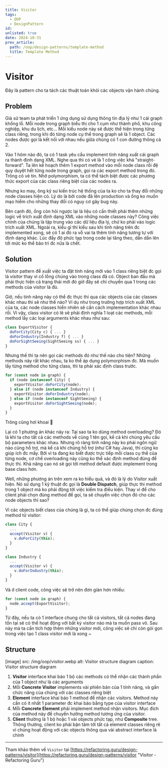 ```yaml
---
title: Visitor
tags:
  - OOP
  - DesignPattern
id:
unlisted: true
date: 2024-10-31
prev_article:
  path: /oop/design-patterns/template-method
  title: Template Method
---
```


# Visitor

Đây là pattern cho ta tách các thuật toán khỏi các objects vận hành chúng.

## Problem

Giả sử team ta phát triển 1 ứng dụng sử dụng thông tin địa lý như 1 cái graph khổng lồ. Mỗi node trong graph biểu thị cho 1 cụm như thành phố, khu công nghiệp, khu du lịch, etc... Mỗi kiểu node này sẽ được thể hiện trong từng class riêng, trong khi đó từng node cụ thể trong graph sẽ là 1 object. Các nodes được gọi là kết nối với nhau nếu giữa chúng có 1 con đường thông cả 2.

Vào 1 hôm nào đó, ta có 1 task yêu cầu implement tính năng xuất cái graph ra thành định dạng XML. Nghe qua thì có vẻ là 1 công việc khá "straight-forward". Ta lên kế hoạch thêm 1 export method vào mỗi node class rồi đệ quy duyệt hết từng node trong graph, gọi ra các export method trong đó. Trông có vẻ tín. Nhờ polymorphism, ta có thể tách biệt được các phương thức export của các class riêng biệt của các nodes ra.

Nhưng ko may, ông kỹ sư kiến trúc hệ thống của ta ko cho ta thay đổi những node classes hiện có. Lý do là bởi code đã lên production và ổng ko muốn mạo hiểm cho những thay đổi có nguy cơ gây bug này.

Bên cạnh đó, ổng còn hỏi ngược lại là liệu có cần thiết phải thêm những logic về trích xuất định dạng XML vào những node classes này? Công việc chính của chúng là tập trung vào các dữ liệu địa lý, chứ ko phải vào logic trích xuất XML. Ngoài ra, kiểu gì thì kiểu sau khi tính năng trên đc implemented xong, sẽ có 1 ai đó ra vỗ vai ta thêm tính năng tương tự với định dạng khác. Lúc đấy độ phức tạp trong code lại tăng theo, dần dần lên tới mức ko thể bảo trì đc nữa là chết.

## Solution

Visitor pattern đề xuất việc ta đặt tính năng mới vào 1 class riêng biệt đc gọi là _visitor_ thay vì cố lồng chúng vào trong class đã có. Object ban đầu mà phải thực hiện cả trạng thái mới đó giờ đây sẽ chỉ chuyền qua 1 trong các methods của visitor là đủ.

Giờ, nếu tính năng này có thể đc thực thi qua các objects của các classes khác nhau thì sẽ như thế nào? Ví dụ như trong trường hợp trích xuất XML của ta, các node classes hiển nhiên sẽ cần cách implementation khác nhau rồi. Vì vậy, class visitor có lẽ sẽ phải định nghĩa 1 loạt các methods, mỗi method lấy các loại arguments khác nhau như sau:

```ts
class ExportVisitor {
  doForCity(City c) { ... }
  doForIndustry(Industry f) { ... }
  doForSightSeeing(SightSeeing ss) { ... }
}
```

Nhưng thế thì ta nên gọi các methods đó như thế nào cho tiện? Những methods này rất khác nhau, ta ko thể áp dụng polymorphism đc. Mà muốn lấy từng method cho từng class, thì ta phải xác định class trước.

```ts
for (const node in graph) {
  if (node instanceof City) {
    exportVisitor.doForCity(node);
  } else if (node instanceof Industry) {
    exportVisitor.doForIndustry(node);
  } else if (node instanceof SightSeeing) {
    exportVisitor.doForSightSeeing(node);
  }
}
```

Trông cũng hơi khoai 🤔

Lại có 1 phương án khác nảy ra: Tại sao ta ko dùng method overloading? Đó là khi ta cho tất cả các methods về cùng 1 tên gọi, kể cả khi chúng yêu cầu bộ parameters khác nhau. Nhưng rõ ràng tính năng này ko phải ngôn ngữ nào cũng hỗ trợ, mà kể cả khi chúng hỗ trợ (như C# hay Java), thì cũng ko giúp ích đc mấy. Bởi vì ta đang ko biết được trực tiếp mỗi class cụ thể của từng node, cơ chế overloading này cũng ko thể xác định method đúng để thực thi. Khả năng cao nó sẽ gọi tới method default được implement trong base class hơn.

Well, những phương án trên xem ra ko hiểu quả, và đó là lý do Visitor xuất hiện. Nó sử dụng 1 kỹ thuật đc gọi là **Double Dispatch**, giúp thực thi method trong 1 object mà ko phải động tới việc kiểm tra điều kiện. Thay vì để cho client phải chọn đúng method để gọi, ta sẽ chuyển việc chọn đó cho các node objects thì sao?

Vì các objects biết class của chúng là gì, ta có thể giúp chúng chọn đc đúng method từ visitor:

```ts
class City {
  ...
  accept(Visitor v) {
    v.doForCity(this);
  }
}

class Industry {
  ...
  accept(Visitor v) {
    v.doForIndustry(this);
  }
}
```

Và ở client code, công việc sẽ trở nên đơn giản hơn nhiều:

```ts
for (const node in graph) {
  node.accept(ExportVisitor);
}
```

Từ đây, nếu ta có 1 interface chung cho tất cả visitors, tất cả nodes đang tồn tại sẽ có thể hoạt động với bất kỳ visitor nào mà ta muốn pass vô. Sau này mà ta cần tích hợp thêm những visitor mới, công việc sẽ chỉ còn gói gọn trong việc tạo 1 class visitor mới là xong ~

## Structure

[image]
  src: /img/oop/visitor.webp
  alt: Visitor structure diagram
  caption: Visitor structure diagram

1. **Visitor** interface khai báo 1 bộ các methods có thể nhận các thành phần của 1 object như là các arguments
2. Mỗi **Concrete Visitor** implements vài phiên bản của 1 tính năng, và gắn chức năng của chúng với các classes riêng biệt
3. **Element** interface khai báo 1 method để nhận các visitors. Method này cần có ít nhất 1 parameter đc khai báo bằng type của visitor interface
4. Mỗi **Concrete Element** phải implement method nhận visitors. Mục đích của method này để chuyển hướng method tương ứng của visitor.
5. **Client** thường là 1 bộ hoặc 1 vài objects phức tạp, như **Composite** tree. Thông thường, client ko phải bận tâm tới tất cả element classes riêng rẽ vì chúng hoạt động với các objects thông qua vài abstract interface là chính

---

Tham khảo thêm về `Visitor` tại [https://refactoring.guru/design-patterns/visitor](https://refactoring.guru/design-patterns/visitor "Visitor - Refactoring Guru")
